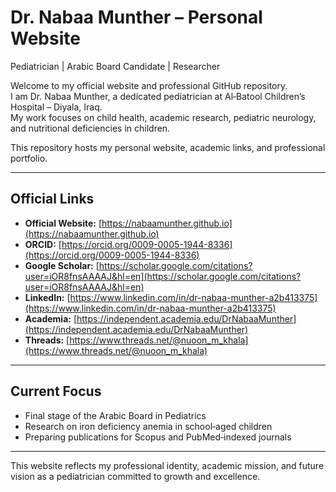 # Dr. Nabaa Munther – Personal Website

Pediatrician | Arabic Board Candidate | Researcher

Welcome to my official website and professional GitHub repository.  
I am Dr. Nabaa Munther, a dedicated pediatrician at Al‑Batool Children’s Hospital – Diyala, Iraq.  
My work focuses on child health, academic research, pediatric neurology, and nutritional deficiencies in children.

This repository hosts my personal website, academic links, and professional portfolio.

---

## Official Links

- **Official Website:** [https://nabaamunther.github.io](https://nabaamunther.github.io)  
- **ORCID:** [https://orcid.org/0009-0005-1944-8336](https://orcid.org/0009-0005-1944-8336)  
- **Google Scholar:** [https://scholar.google.com/citations?user=iOR8fnsAAAAJ&hl=en](https://scholar.google.com/citations?user=iOR8fnsAAAAJ&hl=en)  
- **LinkedIn:** [https://www.linkedin.com/in/dr-nabaa-munther-a2b413375](https://www.linkedin.com/in/dr-nabaa-munther-a2b413375)  
- **Academia:** [https://independent.academia.edu/DrNabaaMunther](https://independent.academia.edu/DrNabaaMunther)  
- **Threads:** [https://www.threads.net/@nuoon_m_khala](https://www.threads.net/@nuoon_m_khala)

---

## Current Focus

- Final stage of the Arabic Board in Pediatrics  
- Research on iron deficiency anemia in school‑aged children  
- Preparing publications for Scopus and PubMed‑indexed journals

---

This website reflects my professional identity, academic mission, and future vision as a pediatrician committed to growth and excellence.
